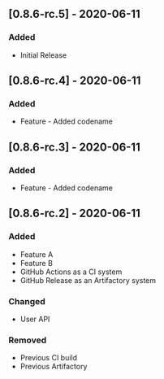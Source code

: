 ## [0.8.6-rc.5] - 2020-06-11
### Added
- Initial Release

## [0.8.6-rc.4] - 2020-06-11
### Added
- Feature - Added codename

## [0.8.6-rc.3] - 2020-06-11
### Added
- Feature - Added codename

## [0.8.6-rc.2] - 2020-06-11
### Added
- Feature A
- Feature B
- GitHub Actions as a CI system
- GitHub Release as an Artifactory system

### Changed
- User API

### Removed
- Previous CI build
- Previous Artifactory
